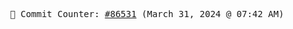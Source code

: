 <p align="center">
    <samp>
        📮 Commit Counter: <a href="https://github.com/Javascript-void0/Javascript-void0/commits/main">#86531</a> (March 31, 2024 @ 07:42 AM)
    </samp>
</p>
